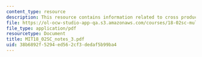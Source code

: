 ```yaml
---
content_type: resource
description: This resource contains information related to cross product.
file: https://ol-ocw-studio-app-qa.s3.amazonaws.com/courses/18-02sc-multivariable-calculus-fall-2010/38b6892f5294ed562cf3dedaf5b99ba4_MIT18_02SC_notes_3.pdf
file_type: application/pdf
resourcetype: Document
title: MIT18_02SC_notes_3.pdf
uid: 38b6892f-5294-ed56-2cf3-dedaf5b99ba4
---
```

